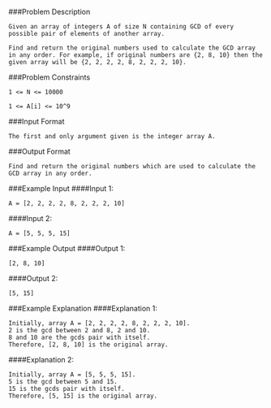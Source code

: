 ###Problem Description
```
Given an array of integers A of size N containing GCD of every possible pair of elements of another array.

Find and return the original numbers used to calculate the GCD array in any order. For example, if original numbers are {2, 8, 10} then the given array will be {2, 2, 2, 2, 8, 2, 2, 2, 10}.
```


###Problem Constraints
```
1 <= N <= 10000

1 <= A[i] <= 10^9
```


###Input Format
```
The first and only argument given is the integer array A.
```



###Output Format
```
Find and return the original numbers which are used to calculate the GCD array in any order.
```



###Example Input
####Input 1:

```
A = [2, 2, 2, 2, 8, 2, 2, 2, 10]
```
####Input 2:

```
A = [5, 5, 5, 15]
```


###Example Output
####Output 1:

```
[2, 8, 10]
```
####Output 2:

```
[5, 15]
```


###Example Explanation
####Explanation 1:

```
Initially, array A = [2, 2, 2, 2, 8, 2, 2, 2, 10].
2 is the gcd between 2 and 8, 2 and 10.
8 and 10 are the gcds pair with itself.
Therefore, [2, 8, 10] is the original array.
```
####Explanation 2:

```
Initially, array A = [5, 5, 5, 15].
5 is the gcd between 5 and 15.
15 is the gcds pair with itself.
Therefore, [5, 15] is the original array.
```
